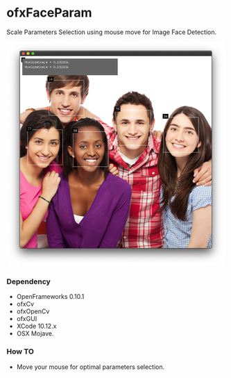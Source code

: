 # ofxFaceParam
Scale Parameters Selection using mouse move for Image Face Detection.

![example]( https://github.com/bemoregt/ofxFaceParam/blob/master/test.png "Example Screenshot")

### Dependency
- OpenFrameworks 0.10.1
- ofxCv
- ofxOpenCv
- ofxGUI
- XCode 10.12.x
- OSX Mojave.

### How TO
- Move your mouse for optimal parameters selection.
